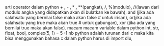 arti operator dalam python
    + , - , * , **(pangkat), /, %(modulo), //(lawan dari modulo angka yang didapatkan akan di bulatkan ke bawah), and (jika ada salahsatu yang bernilai false maka akan false # untuk irisan), or(jika ada salahsatu yang true maka akan true # untuk gabungan), xor (jika ada yang bernilai true maka akan false). 
macam macam variable dalam python int, str, float, bool, complex(5, 1) = 5+1
nb python adalah turunan dari c maka kita bisa menggunakan bahasa c dalam python harus di import dlu, 